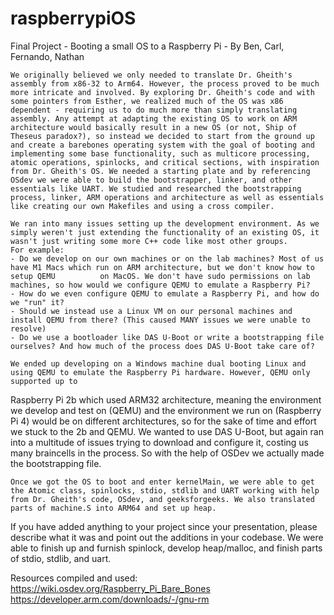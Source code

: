 # raspberrypiOS

Final Project - Booting a small OS to a Raspberry Pi - By Ben, Carl, Fernando, Nathan


    We originally believed we only needed to translate Dr. Gheith's assembly from x86-32 to Arm64. However, the process proved to be much more intricate and involved. By exploring Dr. Gheith's code and with some pointers from Esther, we realized much of the OS was x86 dependent - requiring us to do much more than simply translating assembly. Any attempt at adapting the existing OS to work on ARM architecture would basically result in a new OS (or not, Ship of Theseus paradox?), so instead we decided to start from the ground up and create a barebones operating system with the goal of booting and implementing some base functionality, such as multicore processing, atomic operations, spinlocks, and critical sections, with inspiration from Dr. Gheith's OS. We needed a starting plate and by referencing OSdev we were able to build the bootstrapper, linker, and other essentials like UART. We studied and researched the bootstrapping process, linker, ARM operations and architecture as well as essentials like creating our own Makefiles and using a cross compiler.
    
    We ran into many issues setting up the development environment. As we simply weren't just extending the functionality of an existing OS, it wasn't just writing some more C++ code like most other groups. 
    For example: 
    - Do we develop on our own machines or on the lab machines? Most of us have M1 Macs which run on ARM architecture, but we don't know how to setup QEMU          on MacOS. We don't have sudo permissions on lab machines, so how would we configure QEMU to emulate a Raspberry Pi?
    - How do we even configure QEMU to emulate a Raspberry Pi, and how do we "run" it?
    - Should we instead use a Linux VM on our personal machines and install QEMU from there? (This caused MANY issues we were unable to resolve)
    - Do we use a bootloader like DAS U-Boot or write a bootstrapping file ourselves? And how much of the process does DAS U-Boot take care of?
    
    We ended up developing on a Windows machine dual booting Linux and using QEMU to emulate the Raspberry Pi hardware. However, QEMU only supported up to 
Raspberry Pi 2b which used ARM32 architecture, meaning the environment we develop and test on (QEMU) and the environment we run on (Raspberry Pi 4) would be on different architectures, so for the sake of time and effort we stuck to the 2b and QEMU. We wanted to use DAS U-Boot, but again ran into a multitude of issues trying to download and configure it, costing us many braincells in the process. So with the help of OSDev we actually made the bootstrapping file.

    Once we got the OS to boot and enter kernelMain, we were able to get the Atomic class, spinlocks, stdio, stdlib and UART working with help from Dr. Gheith's code, OSdev, and geeksforgeeks. We also translated parts of machine.S into ARM64 and set up heap.
        


If you have added anything to your project since your presentation, please describe what it was and point out the additions in your codebase.
We were able to finish up and furnish spinlock, develop heap/malloc, and finish parts of stdio, stdlib, and uart.





Resources compiled and used:    
    https://wiki.osdev.org/Raspberry_Pi_Bare_Bones  
    https://developer.arm.com/downloads/-/gnu-rm


